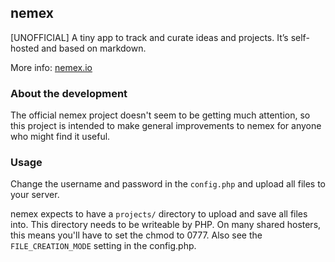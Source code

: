 ## nemex

[UNOFFICIAL] A tiny app to track and curate ideas and projects. It’s self-hosted and based on markdown.    

More info: [nemex.io](http://nemex.io)


### About the development

The official nemex project doesn't seem to be getting much attention, so this project is intended to make general improvements to nemex for anyone who might find it useful.

### Usage

Change the username and password in the `config.php` and upload all files to your server. 

nemex expects to have a `projects/` directory to upload and save all files into. This directory needs to be writeable by PHP. On many shared hosters, this means you'll have to set the chmod to 0777. Also see the `FILE_CREATION_MODE` setting in the config.php.

